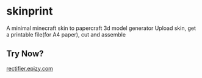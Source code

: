 # skinprint

A minimal minecraft skin to papercraft 3d model generator
Upload skin, get a printable file(for A4 paper), cut and assemble

## Try Now?

[rectifier.epizy.com](http://rectifier.epizy.com)

